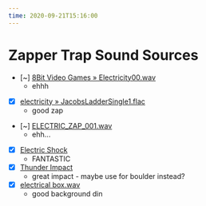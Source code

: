 ```yaml
---
time: 2020-09-21T15:16:00
---
```


# Zapper Trap Sound Sources

- [~] [8Bit Video Games » Electricity00.wav](https://freesound.org/people/sharesynth/sounds/341666/)
    - ehhh
- [x] [electricity » JacobsLadderSingle1.flac](https://freesound.org/people/Halleck/sounds/19486/)
    - good zap
- [~] [ELECTRIC_ZAP_001.wav](https://freesound.org/people/JoelAudio/sounds/136542/)
    - ehh...
- [x] [Electric Shock](https://freesound.org/people/pluralz/sounds/475806/)
    - FANTASTIC
- [x] [Thunder Impact](https://freesound.org/people/pluralz/sounds/475818/)
    - great impact - maybe use for boulder instead?
- [x] [electrical box.wav](https://freesound.org/people/keweldog/sounds/181131/)
    - good background din











